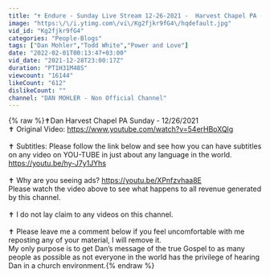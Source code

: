 ```yaml
---
title: "✝️ Endure - Sunday Live Stream 12-26-2021 -  Harvest Chapel PA - Dan Mohler"
image: "https:\/\/i.ytimg.com\/vi\/Kg2fjkr9fG4\/hqdefault.jpg"
vid_id: "Kg2fjkr9fG4"
categories: "People-Blogs"
tags: ["Dan Mohler","Todd White","Power and Love"]
date: "2022-02-01T00:13:47+03:00"
vid_date: "2021-12-28T23:00:17Z"
duration: "PT1H31M48S"
viewcount: "16144"
likeCount: "612"
dislikeCount: ""
channel: "DAN MOHLER - Non Official Channel"
---
```

{% raw %}✝️Dan Harvest Chapel PA Sunday - 12/26/2021<br />✝️ Original Video: <a rel="nofollow" target="blank" href="https://www.youtube.com/watch?v=54erHBoXQlg">https://www.youtube.com/watch?v=54erHBoXQlg</a><br /><br />✝️ Subtitles:  Please follow the link below and see how you can have subtitles on any video on YOU-TUBE in just about any language in the world.<br /><a rel="nofollow" target="blank" href="https://youtu.be/hy-J7y1JYhs">https://youtu.be/hy-J7y1JYhs</a><br /><br />✝️ Why are you seeing ads? <a rel="nofollow" target="blank" href="https://youtu.be/XPnfzvhaa8E">https://youtu.be/XPnfzvhaa8E</a><br />Please watch the video above to see what happens to all revenue generated by this channel.<br /><br />✝️ I do not lay claim to any videos on this channel.<br /><br />✝️ Please leave me a comment below if you feel uncomfortable with me reposting any of your material, I will remove it.<br />My only purpose is to get Dan’s message of the true Gospel to as many people as possible as not everyone in the world has the privilege of hearing Dan in a church environment.{% endraw %}
